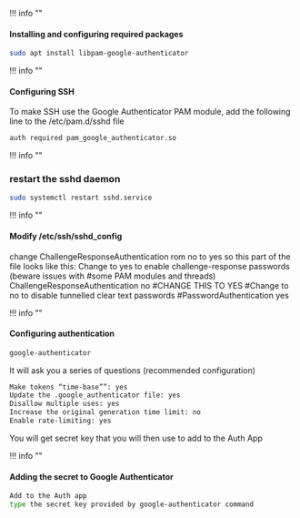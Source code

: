!!! info ""

  #### Installing and configuring required packages

  ```bash
  sudo apt install libpam-google-authenticator
  ```

!!! info ""


  #### Configuring SSH

  To make SSH use the Google Authenticator PAM module, add the following  line to the /etc/pam.d/sshd file

  ```bash
  auth required pam_google_authenticator.so
  ```

!!! info ""


  ### restart the sshd daemon

  ```bash
  sudo systemctl restart sshd.service
  ```

!!! info ""


  #### Modify /etc/ssh/sshd_config

  change ChallengeResponseAuthentication rom     no to yes
  so this part of the file looks like this:
  Change to yes to enable challenge-response passwords (beware issues with
    #some PAM modules and threads)
    ChallengeResponseAuthentication no #CHANGE THIS TO YES
    #Change to no to disable tunnelled clear text passwords
    #PasswordAuthentication yes

!!! info ""

  #### Configuring authentication

  ```bash
  google-authenticator
  ```

  It will ask you a series of questions (recommended configuration)

  ```bash
  Make tokens “time-base””: yes
  Update the .google_authenticator file: yes
  Disallow multiple uses: yes
  Increase the original generation time limit: no
  Enable rate-limiting: yes
  ```
  
  You will get secret key that you will then use to add to the Auth App

!!! info ""

  #### Adding the secret to Google Authenticator  

  ```bash
  Add to the Auth app
  type the secret key provided by google-authenticator command
  ```
